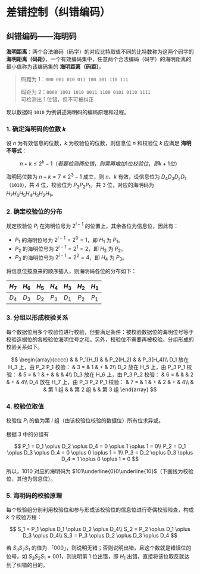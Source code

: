 # 差错控制（纠错编码）

## 纠错编码——海明码

**海明距离**：两个合法编码（码字）的对应比特取值不同的比特数称为这两个码字的 **海明距离（码距）**，一个有效编码集中，任意两个合法编码（码字）的海明距离的最小值称为该编码集的 **海明距离（码距）**。

> 码距为 1：`000 001 010 011 100 101 110 111`
> 
> 码距为 2：`0000 1001 1010 0011 1100 0101 0110 1111`  
> 可检测出 1 位错，但不可被纠正

现以数据码 `1010` 为例讲述海明码的编码原理和过程。

### 1. 确定海明码的位数 $k$

设 $n$ 为有效信息的位数，$k$ 为校验位的位数，则信息位 $n$ 和校验位 $k$ 应满足 **海明不等式**：

$$
n + k \le 2^k - 1（若要检测两位错，则需再增加 1 位校验位，即 k + 1 位）
$$

海明码位数为 $n + k = 7 \le 2^3 - 1$ 成立，则 $n$、$k$ 有效，设信息位为 $D_4 D_3 D_2 D_1$（`1010`)，共 4 位，校验位为 $P_3 P_2 P_1$，共 3 位，对应的海明码为 $H_7 H_6 H_5 H_4 H_3 H_2 H_1$。

### 2. 确定校验位的分布

规定校验位 $P_i$ 在海明位号为 $2^{i - 1}$ 的位置上，其余各位为信息位，因此有：

- $P_1$ 的海明位号为 $2^{i - 1} = 2^0 = 1$，即 $H_1$ 为 $P_1$。
- $P_2$ 的海明位号为 $2^{i - 1} = 2^1 = 2$，即 $H_2$ 为 $P_2$。
- $P_3$ 的海明位号为 $2^{i - 1} = 2^2 = 4$，即 $H_4$ 为 $P_3$。

将信息位按原来的顺序插入，则海明码各位的分布如下：

$H_7$ | $H_6$ | $H_5$ | $H_4$ | $H_3$ | $H_2$ | $H_1$ |
:---: | :---: | :---: | :---: | :---: | :---: | :---: |
$D_4$ | $D_3$ | $D_2$ | $P_3$ | $D_1$ | $P_2$ | $P_1$ |

### 3. 分组以形成校验关系

每个数据位用多个校验位进行校验，但要满足条件：被校验数据位的海明位号等于校验造据位的各校验位海明位号之和。另外，校验位不需要再被校验。分组形成的校验关系如下。

$$
\begin{array}{cccc}
 & & P_1(H_1) & & P_2(H_2) & & P_3(H_4)\\
D_1 放在 H_3 上，由 P_2 P_1 校验： & 3 = & 1 & + & 2\\
D_2 放在 H_5 上，由 P_3 P_1 校验： & 5 = & 1 & + & & & 4\\
D_3 放在 H_6 上，由 P_3 P_2 校验： & 6 = & & & 2 & + & 4\\
D_4 放在 H_7 上，由 P_3 P_2 P_1 校验： & 7 = & 1 & + & 2 & + & 4\\
 & & 第 1 组 & & 第 2 组 & & 第 3 组
\end{array}
$$

### 4. 校验位取值

校验位 $P_i$ 的值为第 $i$ 组（由该校验位校验的数据位）所有位求异或。

根据 3 中的分组有

$$
P_1 = D_1 \oplus D_2 \oplus D_4 = 0 \oplus 1 \oplus 1 = 0\\
P_2 = D_1 \oplus D_3 \oplus D_4 = 0 \oplus 0 \oplus 1 = 1\\
P_3 = D_2 \oplus D_3 \oplus D_4 = 1 \oplus 0 \oplus 1 = 0
$$

所以，$1010$ 对应的海明码为 $101\underline{0}0\underline{10}$（下画线为校验位，其他为信息位）。

### 5. 海明码的校验原理

每个校验组分别利用校验位和参与形成该校验位的信息位进行奇偶校验险查，构成 $k$ 个校验方程：

$$
S_1 = P_1 \oplus D_1 \oplus D_2 \oplus D_4\\
S_2 = P_2 \oplus D_1 \oplus D_3 \oplus D_4\\
S_3 = P_3 \oplus D_2 \oplus D_3 \oplus D_4
$$

若 $S_3 S_2 S_1$ 的值为 「000」，则说明无错；否则说明出错，且这个数就是错误位的位号，如 $S_3 S_2 S_1 = 001$，则说明第 1 位出错，即 $H_1$ 出错，直接将该位取反就达到了纠错的目的。